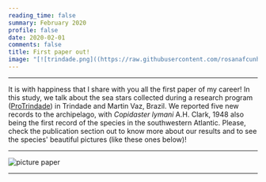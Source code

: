 ```yaml
--- 
reading_time: false
summary: February 2020
profile: false
date: 2020-02-01
comments: false
title: First paper out!
image: "[![trindade.png]((https://raw.githubusercontent.com/rosanafcunha/rosanafcunha/master/static/media/trindade.png)](https://rosanacunha.netlify.app/post/getting-started/firstpaper/)"
---
```

---

It is with happiness that I share with you all the first paper of my career! In this study, we talk about the sea stars collected during a research program ([ProTrindade](https://www.marinha.mil.br/secirm/sites/www.marinha.mil.br.secirm/files/publicacoes/protrindade/protrindade-10anos.pdf)) in Trindade and Martin Vaz, Brazil. We reported five new records to the archipelago, with _Copidaster lymani_ A.H. Clark, 1948 also being the first record of the species in the southwestern Atlantic. Please, check the publication section out to know more about our results and to see the species' beautiful pictures (like these ones below)! 

---
![picture paper](https://raw.githubusercontent.com/rosanafcunha/rosanafcunha/master/static/media/trindade.png "Paper 2020")

---
